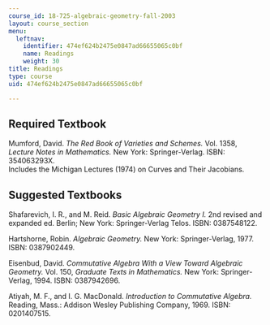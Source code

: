 ```yaml
---
course_id: 18-725-algebraic-geometry-fall-2003
layout: course_section
menu:
  leftnav:
    identifier: 474ef624b2475e0847ad66655065c0bf
    name: Readings
    weight: 30
title: Readings
type: course
uid: 474ef624b2475e0847ad66655065c0bf

---
```


Required Textbook
-----------------

Mumford, David. _The Red Book of Varieties and Schemes._ Vol. 1358, _Lecture Notes in Mathematics._ New York: Springer-Verlag. ISBN: 354063293X.  
Includes the Michigan Lectures (1974) on Curves and Their Jacobians.

Suggested Textbooks
-------------------

Shafarevich, I. R., and M. Reid. _Basic Algebraic Geometry I._ 2nd revised and expanded ed. Berlin; New York: Springer-Verlag Telos. ISBN: 0387548122.

Hartshorne, Robin. _Algebraic Geometry._ New York: Springer-Verlag, 1977. ISBN: 0387902449.

Eisenbud, David. _Commutative Algebra With a View Toward Algebraic Geometry._ Vol. 150, _Graduate Texts in Mathematics._ New York: Springer-Verlag, 1994. ISBN: 0387942696.

Atiyah, M. F., and I. G. MacDonald. _Introduction to Commutative Algebra._ Reading, Mass.: Addison Wesley Publishing Company, 1969. ISBN: 0201407515.